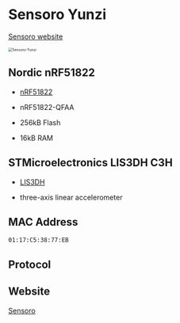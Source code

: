# Sensoro Yunzi

[Sensoro website](https://www.sensoro.com/en/Beacons)

<img src="https://www.sensoro.com/static/image/product/Yunzi@2x.png" alt="Sensoro-Yunzi" style="zoom:50%;" />

## Nordic nRF51822

- [nRF51822](https://www.nordicsemi.com/products/nrf51822)

- nRF51822-QFAA

- 256kB Flash
- 16kB RAM

## STMicroelectronics  LIS3DH C3H

- [LIS3DH](https://www.st.com/en/mems-and-sensors/lis3dh.html)

- three-axis linear accelerometer

## MAC Address

`01:17:C5:38:77:EB`

## Protocol



## Website

[Sensoro](https://www.sensoro.com/en/Beacons)

